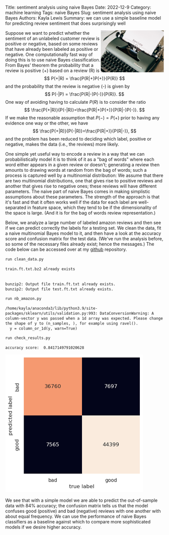 Title: sentiment analysis using naive Bayes
Date: 2022-12-9
Category: machine learning
Tags: naive Bayes
Slug: sentiment analysis using naive Bayes
Authors: Kayla Lewis
Summary: we can use a simple baseline model for predicting review sentiment that does surprisingly well

<img align=right src="images/review.jpg" width=200/>

Suppose we want to predict whether the sentiment of an unlabeled customer review is positive or negative, based on some reviews that have already been labeled as positive or negative. One computationally fast way of doing this is to use naive Bayes classification. From Bayes' theorem the probability that a review is positive (+) based on a review (R) is
$$
   P(+|R) = \frac{P(R|+)P(+)}{P(R)}
$$
and the probability that the review is negative (-) is given by
$$
   P(-|P) = \frac{P(R|-)P(-)}{P(R)}.
$$
One way of avoiding having to calculate $P(R)$ is to consider the ratio 
$$
   \frac{P(+|R)}{P(-|R)}=\frac{P(R|+)P(+)}{P(R|-)P(-)}.
$$
If we make the reasonable assumption that $P(-)=P(+)$ prior to having any evidence one way or the other, we have
$$
   \frac{P(+|R)}{P(-|R)}=\frac{P(R|+)}{P(R|-)},
$$
and the problem has been reduced to deciding which label, positive or negative, makes the data (i.e., the reviews) more likely. 

One simple yet useful way to encode a review in a way that we can probabilistically model it is to think of it as a "bag of words" where each word either appears in a given review or doesn't; generating a review then amounts to drawing words at random from the bag of words; such a process is captured well by a multinomial distribution: We assume that there are two multinomial distributions, one that gives rise to positive reviews and another that gives rise to negative ones; these reviews will have different parameters. The naive part of naive Bayes comes in making simplistic assumptions about these parameters. The strength of the approach is that it's fast and that it often works well if the data for each label are well-separated in feature space, which they tend to be if the dimensionality of the space is large. (And it is for the bag of words review representation.)

Below, we analyze a large number of labeled amazon reviews and then see if we can predict correctly the labels for a testing set. We clean the data, fit a naive multinomial Bayes model to it, and then have a look at the accuracy score and confusion matrix for the test data. (We've run the analysis before, so some of the necessary files already exist; hence the messages.) The code below can be accessed over at my [github](https://github.com/estimatrixPipiatrix/decision-scientist.git) repository.


```python
run clean_data.py
```

    train.ft.txt.bz2 already exists


    bunzip2: Output file train.ft.txt already exists.
    bunzip2: Output file test.ft.txt already exists.



```python
run nb_amazon.py
```

    /home/kayla/anaconda3/lib/python3.9/site-packages/sklearn/utils/validation.py:993: DataConversionWarning: A column-vector y was passed when a 1d array was expected. Please change the shape of y to (n_samples, ), for example using ravel().
      y = column_or_1d(y, warn=True)

```python
run check_results.py
```

    accuracy score:  0.8417149791020628
    
![png](./images/review_sentiment.png)
    


We see that with a simple model we are able to predict the out-of-sample data with 84% accuracy; the confusion matrix tells us that the model confuses good (positive) and bad (negative) reviews with one another with about equal frequency. We can use the performance of naive Bayes classifiers as a baseline against which to compare more sophisticated models if we desire higher accuracy.
